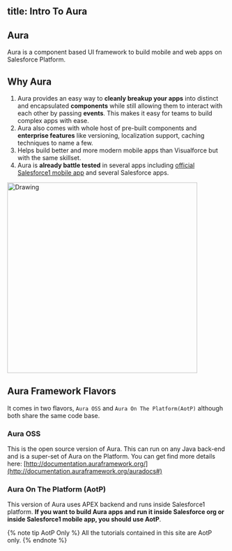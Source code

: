 title: Intro To Aura
---
## Aura

Aura is a component based UI framework to build mobile and web apps on Salesforce Platform.


## Why Aura

1. Aura provides an easy way to <b>cleanly breakup your apps</b> into distinct and encapsulated <b>components</b> while still allowing them to interact with each other by passing <b>events</b>. This makes it easy for teams to build complex apps with ease. 
2. Aura also comes with whole host of pre-built components and <b>enterprise features</b> like versioning, localization support, caching techniques to name a few.
3. Helps build better and more modern mobile apps than Visualforce but with the same skillset.
4. Aura is <b>already battle tested</b> in several apps including [official Salesforce1 mobile app](http://www.salesforce.com/mobile/) and several Salesforce apps. 

<img src="/auratutorials/images/aura-what-is-aura-s1mobileapp.png" alt="Drawing" style="height: 436px;"/>

## Aura Framework Flavors

It comes in two flavors, `Aura OSS` and `Aura On The Platform(AotP)` although both share the same code base. 

### Aura OSS

This is the open source version of Aura. This can run on any Java back-end and is a super-set of Aura on the Platform. You can get find more details here: [http://documentation.auraframework.org/](http://documentation.auraframework.org/auradocs#)

### Aura On The Platform (AotP)

This version of Aura uses APEX backend and runs inside Salesforce1 platform. <b>If you want to build Aura apps and run it inside Salesforce org or inside Salesforce1 mobile app, you should use AotP</b>.

{% note tip AotP Only %}
All the tutorials contained in this site are AotP only. 
{% endnote %}
